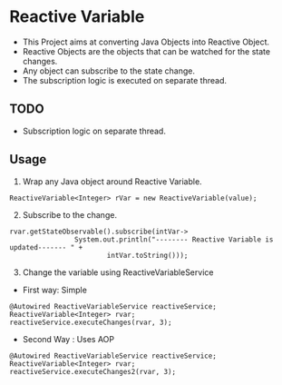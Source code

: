 # Reactive Variable
- This Project aims at converting Java Objects into Reactive Object.
- Reactive Objects are the objects that can be watched for the state changes.
- Any object can subscribe to the state change.
- The subscription logic is executed on separate thread.


## TODO
- Subscription logic on separate thread.


## Usage
1. Wrap any Java object around Reactive Variable.
```
ReactiveVariable<Integer> rVar = new ReactiveVariable(value);
```
2. Subscribe to the change.
```
rvar.getStateObservable().subscribe(intVar->
                System.out.println("-------- Reactive Variable is updated------- " +
                        intVar.toString()));
```
3. Change the variable using ReactiveVariableService
- First way: Simple
```
@Autowired ReactiveVariableService reactiveService;
ReactiveVariable<Integer> rvar;
reactiveService.executeChanges(rvar, 3);
```
- Second Way : Uses AOP
```
@Autowired ReactiveVariableService reactiveService;
ReactiveVariable<Integer> rvar;
reactiveService.executeChanges2(rvar, 3);
```

